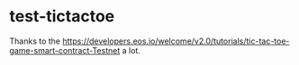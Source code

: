 # test-tictactoe

Thanks to the https://developers.eos.io/welcome/v2.0/tutorials/tic-tac-toe-game-smart-contract-Testnet a lot.
